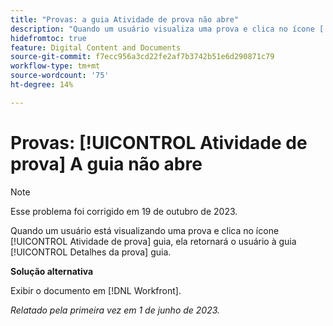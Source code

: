 ```yaml
---
title: "Provas: a guia Atividade de prova não abre"
description: "Quando um usuário visualiza uma prova e clica no ícone [!UICONTROL Atividade de prova] guia, ela retornará o usuário à guia [!UICONTROL Detalhes da prova] guia."
hidefromtoc: true
feature: Digital Content and Documents
source-git-commit: f7ecc956a3cd22fe2af7b3742b51e6d290871c79
workflow-type: tm+mt
source-wordcount: '75'
ht-degree: 14%

---
```



# Provas: [!UICONTROL Atividade de prova] A guia não abre

>[!NOTE]
>
>Esse problema foi corrigido em 19 de outubro de 2023.

Quando um usuário está visualizando uma prova e clica no ícone [!UICONTROL Atividade de prova] guia, ela retornará o usuário à guia [!UICONTROL Detalhes da prova] guia.

**Solução alternativa**

Exibir o documento em [!DNL Workfront].

_Relatado pela primeira vez em 1 de junho de 2023._
